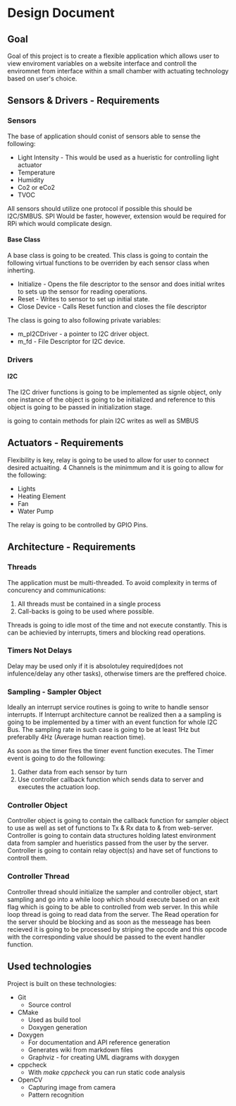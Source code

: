 # Design Document

## Goal
Goal of this project is to create a flexible application which allows user to view enviroment variables on a website interface and controll the enviromnet from interface within a small chamber with actuating technology based on user's choice.

## Sensors & Drivers - Requirements

### Sensors 
The base of application should conist of sensors able to sense the following:
* Light Intensity - This would be used as a hueristic for controlling light actuator
* Temperature 
* Humidity
* Co2 or eCo2
* TVOC

All sensors should utilize one protocol if possible this should be I2C/SMBUS.
SPI Would be faster, however, extension would be required for RPi which would complicate design.

#### Base Class
A base class is going to be created. This class is going to contain the following virtual functions to be overriden by each sensor class when inherting.
* Initialize - Opens the file descriptor to the sensor and does initial writes to sets up the sensor for reading operations. 
* Reset - Writes to sensor to set up initial state.
* Close Device  - Calls Reset function and closes the file descriptor

The class is going to also following private variables:
* m_pI2CDriver - a pointer to I2C driver object.
* m_fd - File Descriptor for I2C device.


### Drivers

#### I2C 
The I2C driver functions is going to be implemented as signle object, only one instance of the object is going to be initialized and reference to this object is going to be passed in initialization stage.

is going to contain methods for plain I2C writes as well as SMBUS

## Actuators - Requirements
Flexibility is key, relay is going to be used to allow for user to connect desired actuaiting. 
4 Channels is the minimmum and it is going to allow for the following:
* Lights
* Heating Element
* Fan
* Water Pump

The relay is going to be controlled by GPIO Pins.

## Architecture - Requirements


### Threads
The application must be multi-threaded.
To avoid complexity in terms of concurency and communications:
1. All threads must be contained in a single process
2. Call-backs is going to be used where possible.

Threads is going to idle most of the time and not execute constantly.
This is can be achievied by interrupts, timers and blocking read operations.

### Timers Not Delays

Delay may be used only if it is absolotuley required(does not infulence/delay any other tasks), otherwise timers are the preffered choice.


### Sampling - Sampler Object
Ideally an interrupt service routines is going to write to handle sensor interrupts.
If Interrupt architecture cannot be realized then a a sampling is going to be implemented by a timer with an event function for whole I2C Bus. The sampling rate in such case is going to be at least 1Hz but preferablly 4Hz (Average human reaction time).

As soon as the timer fires the timer event function executes.
The Timer event is going to do the following:
1. Gather data from each sensor by turn  
2. Use controller callback function which sends data to server and executes the actuation loop.


### Controller Object

Controller object is going to contain the callback function for sampler object to use as well as set of functions to Tx & Rx data to & from web-server.
Controller is going to contain data structures holding latest environment data from sampler and hueristics passed from the user by the server.
Controller is going to contain relay object(s) and have set of functions to controll them. 

### Controller Thread 

Controller thread should initialize the sampler and controller object, start sampling and go into a while loop which should execute based on an exit flag which is going to be able to controlled from web server. In this while loop thread is going to read data from the server. The Read operation for the server should be blocking and as soon as the messeage has been recieved it is going to be processed by striping the opcode and this opcode with the corresponding value should be passed to the event handler function.

## Used technologies
Project is built on these technologies:

* Git
    - Source control
* CMake
    - Used as build tool
    - Doxygen generation
* Doxygen
    - For documentation and API reference generation
    - Generates wiki from markdown files
    - Graphviz - for creating UML diagrams with doxygen
* cppcheck
    - With *make cppcheck* you can run static code analysis
* OpenCV
    - Capturing image from camera
    - Pattern recognition
